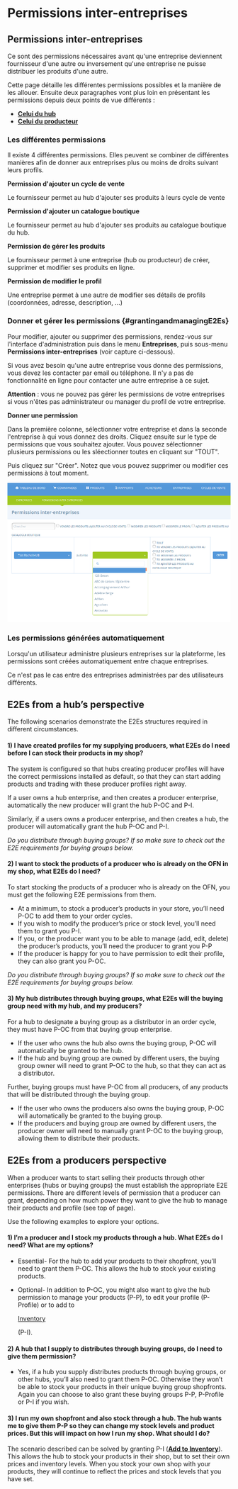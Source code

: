 # Permissions inter-entreprises

## Permissions inter-entreprises

Ce sont des permissions nécessaires avant qu'une entreprise deviennent fournisseur d'une autre ou inversement qu'une entreprise ne puisse distribuer les produits d'une autre.

Cette page détaille les différentes permissions possibles et la manière de les allouer. Ensuite deux paragraphes vont plus loin en présentant les permissions depuis deux points de vue différents :

* [**Celui du hub**](e2e-permissions.md#E2Es-from-a-hubs-perspective)
* [**Celui du producteur**](e2e-permissions.md#E2Es-from-a-producers-perspective)

### Les différentes permissions

Il existe 4 différentes permissions. Elles peuvent se combiner de différentes manières afin de donner aux entreprises plus ou moins de droits suivant leurs profils. 

**Permission d'ajouter un cycle de vente**

Le fournisseur permet au hub d'ajouter ses produits à leurs cycle de vente

**Permission d'ajouter un catalogue boutique**

Le fournisseur permet au hub d'ajouter ses produits au catalogue boutique du hub.

**Permission de gérer les produits**

Le fournisseur permet à une entreprise \(hub ou producteur\) de créer, supprimer et modifier ses produits en ligne.

**Permission de modifier le profil**

Une entreprise permet à une autre de modifier ses détails de profils \(coordonnées, adresse, description, ...\)

### Donner et gérer les permissions {#grantingandmanagingE2Es}

Pour modifier, ajouter ou supprimer des permissions, rendez-vous sur l'interface d'administration puis dans le menu **Entreprises**, puis sous-menu **Permissions inter-entreprises** \(voir capture ci-dessous\).

Si vous avez besoin qu'une autre entreprise vous donne des permissions, vous devez les contacter par email ou téléphone. Il n'y a pas de fonctionnalité en ligne pour contacter une autre entreprise à ce sujet.

**Attention** : vous ne pouvez pas gérer les permissions de votre entreprises si vous n'êtes pas administrateur ou manager du profil de votre entreprise.

**Donner une permission**

Dans la première colonne, sélectionner votre entreprise et dans la seconde l'entreprise à qui vous donnez des droits. Cliquez ensuite sur le type de permissions que vous souhaitez ajouter. Vous pouvez sélectionner plusieurs permissions ou les sléectionner toutes en cliquant sur "TOUT".

Puis cliquez sur "Créer". Notez que vous pouvez supprimer ou modifier ces permissions à tout moment.

![](../../.gitbook/assets/image%20%2872%29.png)

### Les permissions générées automatiquement

Lorsqu'un utilisateur administre plusieurs entreprises sur la plateforme, les permissions sont créées automatiquement entre chaque entreprises. 

Ce n'est pas le cas entre des entreprises administrées par des utilisateurs différents.

## E2Es from a hub’s perspective

The following scenarios demonstrate the E2Es structures required in different circumstances.

#### 1\) I have created profiles for my supplying producers, what E2Es do I need before I can stock their products in my shop?

The system is configured so that hubs creating producer profiles will have the correct permissions installed as default, so that they can start adding products and trading with these producer profiles right away.

If a user owns a hub enterprise, and then creates a producer enterprise, automatically the new producer will grant the hub P-OC and P-I.

Similarly, if a users owns a producer enterprise, and then creates a hub, the producer will automatically grant the hub P-OC and P-I.

_Do you distribute through buying groups? If so make sure to check out the E2E requirements for buying groups below._

#### 2\) I want to stock the products of a producer who is already on the OFN in my shop, what E2Es do I need?

To start stocking the products of a producer who is already on the OFN, you must get the following E2E permissions from them.

* At a minimum, to stock a producer’s products in your store, you’ll need P-OC to add them to your order cycles.
* If you wish to modify the producer’s price or stock level, you’ll need them to grant you P-I.
* If you, or the producer want you to be able to manage \(add, edit, delete\) the producer’s products, you’ll need the producer to grant you P-P
* If the producer is happy for you to have permission to edit their profile, they can also grant you P-OC.

_Do you distribute through buying groups? If so make sure to check out the E2E requirements for buying groups below._

#### 3\) My hub distributes through buying groups, what E2Es will the buying group need with my hub, and my producers?

For a hub to designate a buying group as a distributor in an order cycle, they must have P-OC from that buying group enterprise.

* If the user who owns the hub also owns the buying group, P-OC will automatically be granted to the hub.
* If the hub and buying group are owned by different users, the buying group owner will need to grant P-OC to the hub, so that they can act as a distributor.

Further, buying groups must have P-OC from all producers, of any products that will be distributed through the buying group.

* If the user who owns the producers also owns the buying group, P-OC will automatically be granted to the buying group.
* If the producers and buying group are owned by different users, the producer owner will need to manually grant P-OC to the buying group, allowing them to distribute their products.

## E2Es from a producers perspective

When a producer wants to start selling their products through other enterprises \(hubs or buying groups\) the must establish the appropriate E2E permissions. There are different levels of permission that a producer can grant, depending on how much power they want to give the hub to manage their products and profile \(see top of page\).

Use the following examples to explore your options.

#### 1\) I’m a producer and I stock my products through a hub. What E2Es do I need? What are my options?

* Essential- For the hub to add your products to their shopfront, you’ll need to grant them P-OC. This allows the hub to stock your existing products.
* Optional- In addition to P-OC, you might also want to give the hub permission to manage your products \(P-P\), to edit your profile \(P-Profile\) or to add to

  [Inventory ](../produits/inventory-tool.md)

  \(P-I\).

#### 2\) A hub that I supply to distributes through buying groups, do I need to give them permission?

* Yes, if a hub you supply distributes products through buying groups, or other hubs, you’ll also need to grant them P-OC. Otherwise they won’t be able to stock your products in their unique buying group shopfronts. Again you can choose to also grant these buying groups P-P, P-Profile or P-I if you wish.

#### 3\) I run my own shopfront and also stock through a hub. The hub wants me to give them P-P so they can change my stock levels and product prices. But this will impact on how I run my shop. What should I do?

The scenario described can be solved by granting P-I \([**Add to Inventory**](../produits/inventory-tool.md)\). This allows the hub to stock your products in their shop, but to set their own prices and inventory levels. When you stock your own shop with your products, they will continue to reflect the prices and stock levels that you have set.



